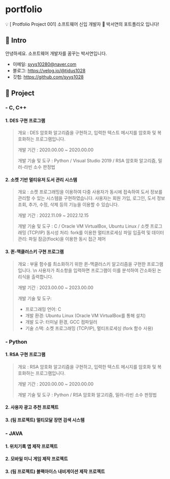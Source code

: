 # portfolio
💡 [ Protfolio Project 001] 소프트웨어 신입 개발자 🌱 박서연의 포트폴리오 입니다!


## 📌 Intro
안녕하세요. 소프트웨어 개발자를 꿈꾸는 박서연입니다.
- 이메일: syys10280@naver.com
- 블로그: https://velog.io/@tjdus1028
- 깃헙: https://github.com/syys1028

## 📌 Project
###  - C, C++ 
#### 1. DES 구현 프로그램
>개요 : DES 암호화 알고리즘을 구현하고, 입력한 텍스트 메시지를 암호화 및 복호화하는 프로그램입니다.
>
>개발 기간 : 2020.00.00 ~ 2020.00.00
>
>개발 기술 및 도구 : Python / Visual Studio 2019 / RSA 암호화 알고리즘, 밀러-라빈 소수 판정법

#### 2. 소켓 기반 멀티유저 도서 관리 시스템
>개요 : 소켓 프로그래밍을 이용하여 다중 사용자가 동시에 접속하여 도서 정보를 관리할 수 있는 시스템을 구현하였습니다. 사용자는 회원 가입, 로그인, 도서 정보 조회, 추가, 수정, 삭제 등의 기능을 이용할 수 있습니다.
>
>개발 기간 : 2022.11.09 ~ 2022.12.15
>
>개발 기술 및 도구 : C / Oracle VM VirtualBox, Ubuntu Linux / 소켓 프로그래밍 (TCP/IP)
동시성 처리: fork를 이용한 멀티프로세싱
파일 입출력 및 데이터 관리: 파일 잠금(flock)을 이용한 동시 접근 제어

#### 3. 퀸-맥클러스키 구현 프로그램
>개요 : 부울 함수를 최소화하기 위한 퀸-맥클러스키 알고리즘을 구현한 프로그램입니다. \n 사용자가 최소항을 입력하면 프로그램이 이를 분석하여 간소화된 논리식을 출력합니다.
>
>개발 기간 : 2023.00.00 ~ 2023.00.00
>
>개발 기술 및 도구:
>   * 프로그래밍 언어: C
>   * 개발 환경: Ubuntu Linux (Oracle VM VirtualBox를 통해 설치)
>   * 개발 도구: 터미널 환경, GCC 컴파일러
>   * 기술 스택: 소켓 프로그래밍 (TCP/IP), 멀티프로세싱 (fork 함수 사용)



###  - Python
#### 1. RSA 구현 프로그램
>개요 : RSA 암호화 알고리즘을 구현하고, 입력한 텍스트 메시지를 암호화 및 복호화하는 프로그램입니다.
>
>개발 기간 : 2020.00.00 ~ 2020.00.00
>
>개발 기술 및 도구 : Python / RSA 암호화 알고리즘, 밀러-라빈 소수 판정법
   
#### 2. 사용자 광고 추천 프로젝트

#### 3. (팀 프로젝트) 멀티모달 장면 검색 시스템 

###  - JAVA 
#### 1. 위치기록 앱 제작 프로젝트

#### 2. 모바일 미니 게임 제작 프로젝트

#### 3. (팀 프로젝트) 블랙아이스 내비게이션 제작 프로젝트
